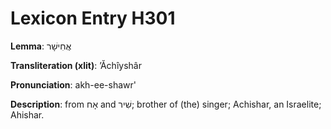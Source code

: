 # Lexicon Entry H301

**Lemma**: אֲחִישָׁר

**Transliteration (xlit)**: ʼĂchîyshâr

**Pronunciation**: akh-ee-shawr'

**Description**:
from אָח and שִׁיר; brother of (the) singer; Achishar, an Israelite; Ahishar.
